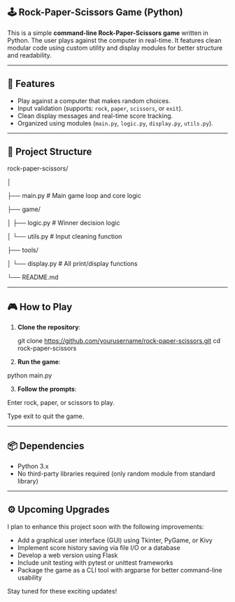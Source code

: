 ## 🕹️ Rock-Paper-Scissors Game (Python)

This is a simple **command-line Rock-Paper-Scissors game** written in Python. The user plays against the computer in real-time. It features clean modular code using custom utility and display modules for better structure and readability.

---

## 🚀 Features

- Play against a computer that makes random choices.
- Input validation (supports: `rock`, `paper`, `scissors`, or `exit`).
- Clean display messages and real-time score tracking.
- Organized using modules (`main.py`, `logic.py`, `display.py`, `utils.py`).

---

## 🧱 Project Structure
rock-paper-scissors/

│

├── main.py # Main game loop and core logic

├── game/

│ ├── logic.py # Winner decision logic

│ └── utils.py # Input cleaning function

├── tools/

│ └── display.py # All print/display functions

└── README.md

---

## 🎮 How to Play

1. **Clone the repository**:
   
   git clone https://github.com/yourusername/rock-paper-scissors.git
   cd rock-paper-scissors

2. **Run the game**:

python main.py

3. **Follow the prompts**:

Enter rock, paper, or scissors to play.

Type exit to quit the game.

---

## 📦 Dependencies

- Python 3.x
- No third-party libraries required (only random module from standard library)

---

## ⚙️ Upcoming Upgrades

I plan to enhance this project soon with the following improvements:

- Add a graphical user interface (GUI) using Tkinter, PyGame, or Kivy
- Implement score history saving via file I/O or a database
- Develop a web version using Flask
- Include unit testing with pytest or unittest frameworks
- Package the game as a CLI tool with argparse for better command-line usability

Stay tuned for these exciting updates!
